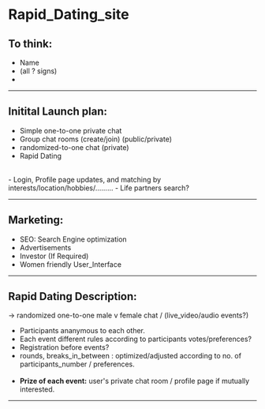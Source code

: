 # Rapid_Dating_site

## To think:
  - Name
  - (all ? signs)
  - 

<hr>

## Initital Launch plan:
  - Simple one-to-one private chat
  - Group chat rooms (create/join) (public/private)
  - randomized-to-one chat (private)
  - Rapid Dating
  <br>
  - Login, Profile page updates, and matching by interests/location/hobbies/.........
  - Life partners search?
<hr>
  
## Marketing:
  - SEO: Search Engine optimization
  - Advertisements
  - Investor (If Required)
  - Women friendly User_Interface

<hr>

## Rapid Dating Description:
  -> randomized one-to-one male v female chat / (live_video/audio events?)
  
  - Participants ananymous to each other.
  - Each event different rules according to participants votes/preferences?
  - Registration before events?
  - rounds, breaks_in_between : optimized/adjusted according to no. of participants_number / preferences.
    <br><br>
  - <b>Prize of each event:</b> user's private chat room / profile page if mutually interested.
    
<hr>
